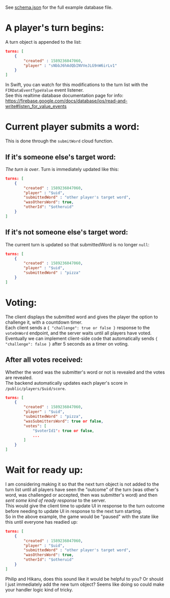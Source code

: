 See [schema.json](./schema.json) for the full example database file.

# A player's turn begins:
A turn object is appended to the list:
```json
turns: [
    {
        "created" : 1589236047060,
        "player" : "sNbbJ6hAdQbINVVeJLG9nW6irLv1"
    }
]
```
In Swift, you can watch for this modifications to the turn list with the `FIRDataEventTypeValue` event listener.  
See this realtime database documentation page for info: https://firebase.google.com/docs/database/ios/read-and-write#listen_for_value_events

# Current player submits a word:
This is done through the `submitWord` cloud function.
## If it's someone else's target word:
*The turn is over*. Turn is immediately updated like this:
```json
turns: [
    {
        "created" : 1589236047060,
        "player" : "$uid",
        "submittedWord" : "other player's target word",
        "wasOthersWord": true,
        "otherId": "$otheruid"
    }
]
```


## If it's not someone else's target word:
The current turn is updated so that submittedWord is no longer `null`:
```json
turns: [
    {
        "created" : 1589236047060,
        "player" : "$uid",
        "submittedWord" : "pizza"
    }
]
```

# Voting:
The client displays the submitted word and gives the player the option to challenge it, with a countdown timer.  
Each client sends a `{ "challenge": true or false }` response to the `voteOnWord` endpoint, and the server waits until all players have voted.  
Eventually we can implement client-side code that automatically sends `{ "challenge": false }` after 5 seconds as a timer on voting.

## After all votes received:
Whether the word was the submitter's word or not is revealed and the votes are revealed.  
The backend automatically updates each player's score in `/public/players/$uid/score`.
```json
turns: [
    {
        "created" : 1589236047060,
        "player" : "$uid",
        "submittedWord" : "pizza",
        "wasSubmittersWord": true or false,
        "votes": [
            "$voterId1": true or false,
            ...
        ]
    }
]
```
# Wait for ready up:

I am considering making it so that the next turn object is not added to the turn list until all players have seen the "outcome" of the turn (was other's word, was challenged or accepted, then was submitter's word) and then *sent some kind of ready response* to the server.  
This would give the client time to update UI in response to the turn outcome before needing to update UI in response to the next turn starting.  
So in the above example, the game would be "paused" with the state like this until everyone has readied up:
```json
turns: [
    {
        "created" : 1589236047060,
        "player" : "$uid",
        "submittedWord" : "other player's target word",
        "wasOthersWord": true,
        "otherId": "$otheruid"
    }
]
```
Philip and Hikaru, does this sound like it would be helpful to you? Or should I just immediately add the new turn object? Seems like doing so could make your handler logic kind of tricky.